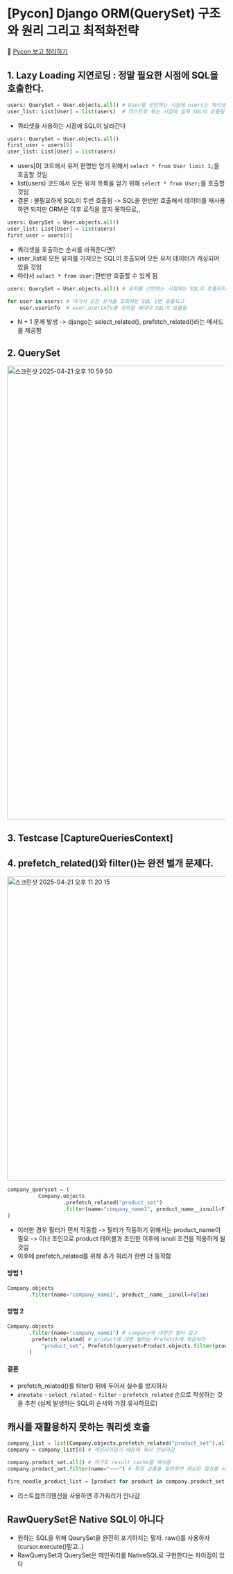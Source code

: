 # [Pycon] Django ORM(QuerySet) 구조와 원리 그리고 최적화전략

🌱 [Pycon 보고 정리하기](https://www.youtube.com/watch?v=EZgLfDrUlrk)

## 1. Lazy Loading 지연로딩 : 정말 필요한 시점에 SQL을 호출한다.

```python
users: QuerySet = User.objects.all() # User를 선언하는 시점에 users는 쿼리셋임 (리스트가 아님, select 쿼리가 날라가지 않음)
user_list: List[User] = list(users)  # 리스트로 묶는 시점에 실제 SQL이 호출됨
```
* 쿼리셋을 사용하는 시점에 SQL이 날라간다

```python
users: QuerySet = User.objects.all()
first_user = users[0]
user_list: List[User] = list(users)
```
* users[0] 코드에서 유저 한명만 얻기 위해서 `select * from User limit 1;`을 호출할 것임
* list(users) 코드에서 모든 유저 목록을 얻기 위해 `select * from User;`를 호출할 것임
* 결론 : 불필요하게 SQL이 두번 호출됨 -> SQL을 한번만 호출해서 데이터를 재사용하면 되지만 ORM은 이후 로직을 알지 못하므로,,

```python
users: QuerySet = User.objects.all()
user_list: List[User] = list(users)
first_user = users[0]
```
* 쿼리셋을 호출하는 순서를 바꿔준다면?
* user_list에 모든 유저를 가져오는 SQL이 호출되어 모든 유저 데이터가 캐싱되어 있을 것임
* 따라서 `select * from User;`한번만 호출할 수 있게 됨


```python
users: QuerySet = User.objects.all() # 유저를 선언하는 시점에는 SQL이 호출되지 않음

for user in users: # 여기서 모든 유저를 조회하는 SQL 1번 호출되고
    user.userinfo  # user.userinfo를 조회할 때마다 SQL이 호출됨 
```
* N + 1 문제 발생 -> django는 select_related(), prefetch_related()라는 메서드 를 제공함

## 2. QuerySet

<img width="1045" alt="스크린샷 2025-04-21 오후 10 59 50" src="https://github.com/user-attachments/assets/1c7c9fa7-5e05-4722-99d4-60446ba8150a" />


## 3. Testcase [CaptureQueriesContext]


## 4. prefetch_related()와 filter()는 완전 별개 문제다.

<img width="700" alt="스크린샷 2025-04-21 오후 11 20 15" src="https://github.com/user-attachments/assets/24e0b386-e5b2-4b3e-becb-5736615847ee" />

```python
company_queryset = (
          Company.objects
                  .prefetch_related("product_set")
                  .filter(name="company_name1", product_name__isnull=Flase)
)
```
* 이러한 경우 필터가 먼저 작동함 -> 필터가 작동하기 위해서는 product_name이 필요 -> 이너 조인으로 product 테이블과 조인한 이후에 isnull 조건을 적용하게 될 것임
* 이후에 prefetch_related를 위해 추가 쿼리가 한번 더 동작함

#### 방법 1

```python
Company.objects
       .filter(name="company_name1", product__name__isnull=False)
```

#### 방법 2
```python
Company.objects
       .filter(name="company_name1") # company에 대한건 필터 걸고
       .prefetch_related( # product에 대한 필터는 Prefetch에 제공하자
           "product_set", Prefetch(queryset=Product.objects.filter(product_name__isnull=False))
       )
```

#### 결론
* prefetch_related()를 filter() 뒤에 두어서 실수를 방지하자
* `annotate` - `select_related` - `filter` - `prefetch_related` 순으로 작성하는 것을 추천 (실제 발생하는 SQL의 순서와 가장 유사하므로) 

## 캐시를 재활용하지 못하는 쿼리셋 호출

```python
company_list = list(Company.objects.prefetch_related("product_set").all()) # 여기서 즉시 로딩함
company = company_list[0] # 캐싱되어있기 때문에 쿼리 안날라감

company.product_set.all() # 여기도 result_cache를 재사용
company.product_set.filter(name="~~~") # 특정 상품을 찾려하면 캐싱된 결과를 사용하지 않고 SQL을 날림
```

```python
fire_noodle_product_list = [product for product in company.product_set.all() if product.name="~~~"]
```
* 리스트컴프리헨션을 사용하면 추가쿼리가 안나감

## RawQuerySet은 Native SQL이 아니다

* 원하는 SQL을 위해 QeurySet을 완전히 포기하지는 말자. raw()를 사용하자 (cursor.execute()말고..)
* RawQuerySet과 QuerySet은 메인쿼리를 NativeSQL로 구현한다는 차이점이 있다
